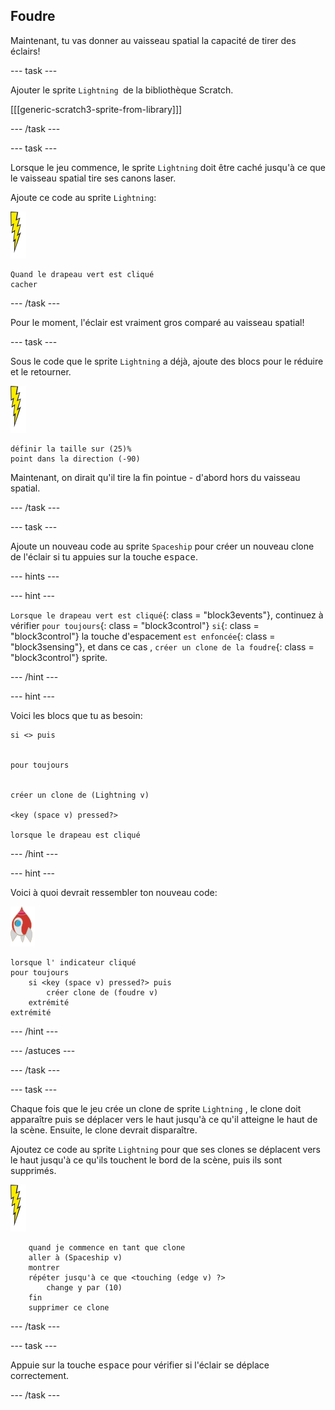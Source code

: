 ## Foudre

Maintenant, tu vas donner au vaisseau spatial la capacité de tirer des éclairs!

\--- task \---

Ajouter le sprite `Lightning `de la bibliothèque Scratch.

[[[generic-scratch3-sprite-from-library]]]

\--- /task \---

\--- task \---

Lorsque le jeu commence, le sprite `Lightning` doit être caché jusqu'à ce que le vaisseau spatial tire ses canons laser.

Ajoute ce code au sprite `Lightning`:

![sprite éclair](images/lightning-sprite.png)

```blocks3
Quand le drapeau vert est cliqué
cacher

```

\--- /task \---

Pour le moment, l'éclair est vraiment gros comparé au vaisseau spatial!

\--- task \---

Sous le code que le sprite `Lightning` a déjà, ajoute des blocs pour le réduire et le retourner.

![sprite éclair](images/lightning-sprite.png)

```blocks3
définir la taille sur (25)%
point dans la direction (-90)
```

Maintenant, on dirait qu'il tire la fin pointue - d'abord hors du vaisseau spatial.

\--- /task \---

\--- task \---

Ajoute un nouveau code au sprite `Spaceship` pour créer un nouveau clone de l'éclair si tu appuies sur la touche <kbd>espace</kbd>.

\--- hints \---

\--- hint \---

`Lorsque le drapeau vert est cliqué`{: class = "block3events"}, continuez à vérifier `pour toujours`{: class = "block3control"} `si`{: class = "block3control"} la touche d'espacement `est enfoncée`{: class = "block3sensing"}, et dans ce cas , `créer un clone de la foudre`{: class = "block3control"} sprite.

\--- /hint \---

\--- hint \---

Voici les blocs que tu as besoin:

```blocks3
si <> puis


pour toujours


créer un clone de (Lightning v)

<key (space v) pressed?>

lorsque le drapeau est cliqué
```

\--- /hint \---

\--- hint \---

Voici à quoi devrait ressembler ton nouveau code:

![sprite de roquette](images/rocket-sprite.png)

```blocks3
lorsque l' indicateur cliqué
pour toujours
    si <key (space v) pressed?> puis
        créer clone de (foudre v)
    extrémité
extrémité
```

\--- /hint \---

\--- /astuces \---

\--- /task \---

\--- task \---

Chaque fois que le jeu crée un clone de sprite `Lightning` , le clone doit apparaître puis se déplacer vers le haut jusqu'à ce qu'il atteigne le haut de la scène. Ensuite, le clone devrait disparaître.

Ajoutez ce code au sprite `Lightning` pour que ses clones se déplacent vers le haut jusqu'à ce qu'ils touchent le bord de la scène, puis ils sont supprimés.

![sprite éclair](images/lightning-sprite.png)

```blocks3
    quand je commence en tant que clone
    aller à (Spaceship v)
    montrer
    répéter jusqu'à ce que <touching (edge v) ?>
        change y par (10)
    fin
    supprimer ce clone
```

\--- /task \---

\--- task \---

Appuie sur la touche <kbd>espace</kbd> pour vérifier si l'éclair se déplace correctement.

\--- /task \---